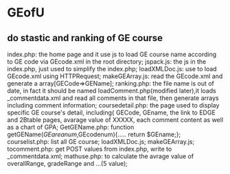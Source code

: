 GEofU
=====

do stastic and ranking of GE course 
--------------------------------------------------
index.php: the home page and it use js to load GE course name according to GE code via GEcode.xml in the root directory;
  jspack.js: the js in the index.php, just used to simplify the index.php;
  loadXMLDoc.js: use to load GEcode.xml using HTTPRequest;
  makeGEArray.js: read the GEcode.xml and generate a array[GECode=>GEName];
  ranking.php: the file name is out of date, in fact it should be named loadComment.php(modified later),it loads _commentdata.xml and read all comments in that file, then generate arrays including comment information;
coursedetail.php: the page used to display specific GE course's detail, including{ GECode, GEname, the link to EDGE and 2Btable pages, avarage value of XXXXX, each comment content as well as a chart of GPA;
  GetGEName.php: function getGEName($GEareanum,$GEcodenum){.....    return $GEname;};
courselist.php: list all GE course;
  loadXMLDoc.js;
  makeGEArray.js;
tocomment.php: get POST values from index.php, write to _commentdata.xml;
  mathuse.php: to calculate the avrage value of overallRange, gradeRange and ...(5 value);
